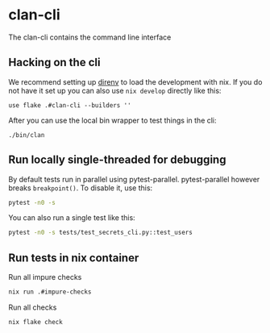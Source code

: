 # clan-cli

The clan-cli contains the command line interface

## Hacking on the cli

We recommend setting up [direnv](https://direnv.net/) to load the development with nix.
If you do not have it set up you can also use `nix develop` directly like this:

```
use flake .#clan-cli --builders ''
```

After you can use the local bin wrapper to test things in the cli:

```
./bin/clan
```

## Run locally single-threaded for debugging

By default tests run in parallel using pytest-parallel.
pytest-parallel however breaks `breakpoint()`. To disable it, use this:

```bash
pytest -n0 -s
```

You can also run a single test like this:

```bash
pytest -n0 -s tests/test_secrets_cli.py::test_users
```

## Run tests in nix container

Run all impure checks

```bash
nix run .#impure-checks
```

Run all checks

```bash
nix flake check
```
